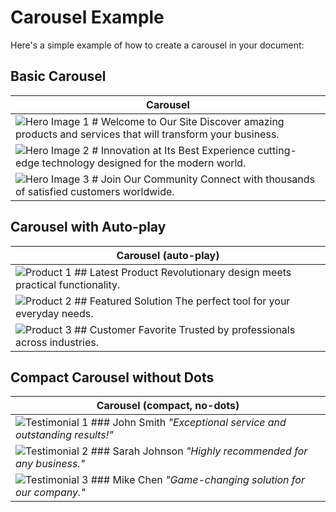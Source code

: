 # Carousel Example

Here's a simple example of how to create a carousel in your document:

## Basic Carousel

| Carousel |
|----------|
| ![Hero Image 1](./image1.jpg) # Welcome to Our Site Discover amazing products and services that will transform your business. |
| ![Hero Image 2](./image2.jpg) # Innovation at Its Best Experience cutting-edge technology designed for the modern world. |
| ![Hero Image 3](./image3.jpg) # Join Our Community Connect with thousands of satisfied customers worldwide. |

## Carousel with Auto-play

| Carousel (auto-play) |
|----------------------|
| ![Product 1](./product1.jpg) ## Latest Product Revolutionary design meets practical functionality. |
| ![Product 2](./product2.jpg) ## Featured Solution The perfect tool for your everyday needs. |
| ![Product 3](./product3.jpg) ## Customer Favorite Trusted by professionals across industries. |

## Compact Carousel without Dots

| Carousel (compact, no-dots) |
|------------------------------|
| ![Testimonial 1](./testimonial1.jpg) ### John Smith *"Exceptional service and outstanding results!"* |
| ![Testimonial 2](./testimonial2.jpg) ### Sarah Johnson *"Highly recommended for any business."* |
| ![Testimonial 3](./testimonial3.jpg) ### Mike Chen *"Game-changing solution for our company."* | 